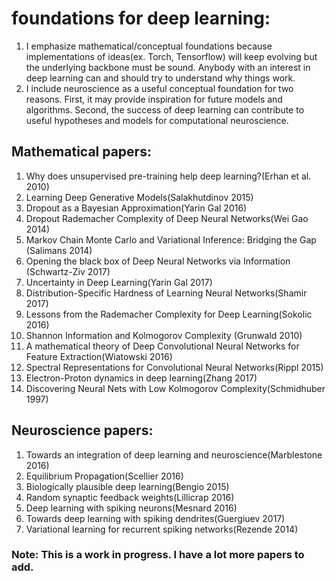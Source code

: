 # foundations for deep learning:
1. I emphasize mathematical/conceptual foundations because implementations of ideas(ex. Torch, Tensorflow)
   will keep evolving but the underlying backbone must be sound. Anybody with an interest in deep learning 
   can and should try to understand why things work. 
2. I include neuroscience as a useful conceptual foundation for two reasons. First, it may provide inspiration
   for future models and algorithms. Second, the success of deep learning can contribute to useful hypotheses
   and models for computational neuroscience. 

## Mathematical papers:
1. Why does unsupervised pre-training help deep learning?(Erhan et al. 2010)
2. Learning Deep Generative Models(Salakhutdinov 2015)
3. Dropout as a Bayesian Approximation(Yarin Gal 2016)
4. Dropout Rademacher Complexity of Deep Neural Networks(Wei Gao 2014)
5. Markov Chain Monte Carlo and Variational Inference: Bridging the Gap (Salimans 2014)
6. Opening the black box of Deep Neural Networks via Information (Schwartz-Ziv 2017)
7. Uncertainty in Deep Learning(Yarin Gal 2017)
8. Distribution-Specific Hardness of Learning Neural Networks(Shamir 2017)
9. Lessons from the Rademacher Complexity for Deep Learning(Sokolic 2016)
10. Shannon Information and Kolmogorov Complexity (Grunwald 2010)
11. A mathematical theory of Deep Convolutional Neural Networks for Feature Extraction(Wiatowski 2016)
12. Spectral Representations for Convolutional Neural Networks(Rippl 2015)
13. Electron-Proton dynamics in deep learning(Zhang 2017)
14. Discovering Neural Nets with Low Kolmogorov Complexity(Schmidhuber 1997)                                                     

## Neuroscience papers:
1. Towards an integration of deep learning and neuroscience(Marblestone 2016)
2. Equilibrium Propagation(Scellier 2016)
3. Biologically plausible deep learning(Bengio 2015)
4. Random synaptic feedback weights(Lillicrap 2016)
5. Deep learning with spiking neurons(Mesnard 2016)
6. Towards deep learning with spiking dendrites(Guergiuev 2017)
7. Variational learning for recurrent spiking networks(Rezende 2014)

### Note: This is a work in progress. I have a lot more papers to add.


